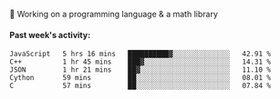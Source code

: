 
:large_blue_circle: Working on a programming language & a math library

#### Past week's activity:
<!--START_SECTION:waka-->
```text
JavaScript   5 hrs 16 mins   ██████████▓░░░░░░░░░░░░░░   42.91 % 
C++          1 hr 45 mins    ███▓░░░░░░░░░░░░░░░░░░░░░   14.31 % 
JSON         1 hr 21 mins    ██▓░░░░░░░░░░░░░░░░░░░░░░   11.10 % 
Cython       59 mins         ██░░░░░░░░░░░░░░░░░░░░░░░   08.01 % 
C            57 mins         ██░░░░░░░░░░░░░░░░░░░░░░░   07.84 % 
```
<!--END_SECTION:waka-->

